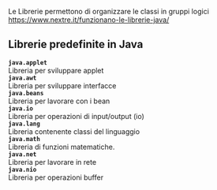 Le Librerie permettono di organizzare le classi in gruppi logici
https://www.nextre.it/funzionano-le-librerie-java/


## Librerie predefinite in Java
**`java.applet`**  
Libreria per sviluppare applet  
**`java.awt`**  
Libreria per sviluppare interfacce  
**`java.beans`**  
Libreria per lavorare con i bean  
**`java.io`**  
Libreria per operazioni di input/output (io)  
**`java.lang`**  
Libreria contenente classi del linguaggio  
**`java.math`**  
Libreria di funzioni matematiche.  
**`java.net`**  
Libreria per lavorare in rete  
**`java.nio`**  
Libreria per operazioni buffer  